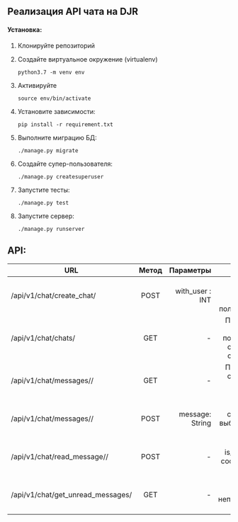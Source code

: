 ## Реализация API чата на DJR

#### Установка:

1. Клонируйте репозиторий
   
2. Создайте виртуальное окружение (virtualenv)
    ```
    python3.7 -m venv env
    ```
3. Активируйте
    ```
    source env/bin/activate
    ```
4. Установите зависимости:
    ```
    pip install -r requirement.txt
    ```
5. Выполните миграцию БД:
    ```
    ./manage.py migrate
    ```
6. Создайте супер-пользователя:
    ```
    ./manage.py createsuperuser
    ```
7. Запустите тесты: 
    ```
    ./manage.py test
    ```
8. Запустите сервер:
    ```
    ./manage.py runserver
    ```

## API:

| URL       | Метод                | Параметры | Описание |
| --- |:---:| ---:| ---:|
| /api/v1/chat/create_chat/    | POST    | with_user : INT |  Создаёт чат (Thread) с выбранным пользователем |
| /api/v1/chat/chats/     | GET    | - | Получает все чаты пользователя, с последним сообщением|
| /api/v1/chat/messages/<ID>/     | GET    | - | Получает все сообщения в выбранном чате по id |
| /api/v1/chat/messages/<ID>/     | POST    | message: String | Отправляет сообщение в выбранный чат по id |
| /api/v1/chat/read_message/<ID>/    | POST    | - | Ставит флаг is_read = True сообщению по ID|
| /api/v1/chat/get_unread_messages/   | GET    | - | Получает количество непрочитанных сообщений |





